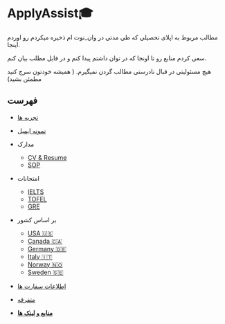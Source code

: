 # ApplyAssist🎓
مطالب مربوط به اپلای تحصیلی که طی مدتی در وان_نوت ام ذخیره میکردم رو اوردم اینجا.

سعی کردم منابع رو تا اونجا که در توان داشتم پیدا کنم و در فایل مطلب بیان کنم.

هیچ مسئولیتی در قبال نادرستی مطالب گردن نمیگیرم. ( همیشه خودتون سرچ کنید مطمئن بشید)

## فهرست

* [تجربه ها](./Experiences)
* [نمونه ایمیل](./MailSample)
* مدارک
    * [CV & Resume](./Documents/CV_Resume)
    * [SOP](./Documents/SOP)
* امتحانات
    * [IELTS](./Exams/IELTS)
    * [TOFEL](./Exams/TOFEL)
    * [GRE](./Exams/GRE)
* بر اساس کشور
    * [USA 🇺🇸](./Countries/USA/)
    * [Canada 🇨🇦](./Countries/Canada/)
    * [Germany 🇩🇪](./Countries/Germany/)
    * [Italy 🇮🇹](./Countries/Italy/)
    * [Norway 🇳🇴](./Countries/Norway/)
    * [Sweden 🇸🇪](./Countries/Sweden/)

* [اطلاعات سفارت ها](./Countries/EmbassyInfo.md)
* [متفرقه](./Others)
* **[منابع و لینک ها](./LINKS.md)**
